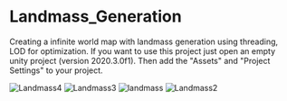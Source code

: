 # Landmass_Generation
Creating a infinite world map with landmass generation using threading, LOD for optimization. If you want to use this project just open an empty unity project (version 2020.3.0f1). Then add the "Assets" and "Project Settings" to your project.

![Landmass4](https://user-images.githubusercontent.com/73240379/174745778-11f4030a-7c46-48c5-a31c-6311c4d2b90d.png)
![Landmass3](https://user-images.githubusercontent.com/73240379/174745770-78274112-999b-42dd-9fa9-06f78c34b344.png)
![landmass](https://user-images.githubusercontent.com/73240379/174745756-0e948016-1241-4aa8-842d-f135de0f81bc.png)
![Landmass2](https://user-images.githubusercontent.com/73240379/174745759-da978e2a-f511-4775-955a-5727ad83c984.png)
